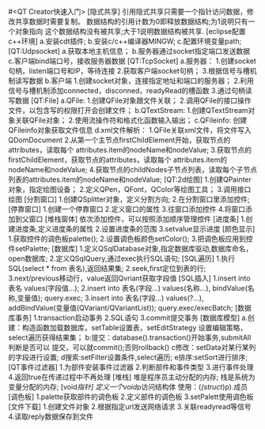 #<QT Creator快速入门>
[隐式共享]
引用隐式共享只需要一个指针访问数据，修改共享数据时需要复制。
数据结构的引用计数为0即释放数据结构;为1说明只有一个对象指向
这个数据结构没有被共享;大于1说明数据结构被共享.
[eclipse配置c++环境]
a.安装cdt插件;
b.安装c/c++编译器MINGW;
c.配置环境变量path;
[QT:Udpsocket]
a.获取本地主机信息；
b.服务器通过socket指定端口发送数据
c.客户端bind端口号，接收服务器数据
[QT:TcpSocket]
a.服务器：
1.创建socket句柄，listen端口号和IP，等待连接
2.获取客户端socket句柄；
3.根据信号与槽机制读写数据
b.客户端
1.创建socket对象，连接指定地址和端口的服务器；
2.利用信号与槽机制添加connected，disconned，readyRead的槽函数
3.通过句柄读写数据
[QT:File]
a.QFile:
1.创建QFile对象跟文件关联；
2.调用QFile的接口操作文件，以包含写的权限打开会创建文件；
b.QTextStream:
1.创建QTextStream对象关联QFile对象；
2.使用流操作符和格式化函数输入输出；
c.QFileinfo:
创建QFileinfo对象获取文件信息
d.xml文件解析：
1.QFile关联xml文件，将文件写入QDomDocument
2.从第一个主节点firstChildElement开始，获取节点的attributes，读取每个
attributes.item的nodeName和nodeValue;
3.获取节点的firstChildElement，获取节点的attributes，读取每个
attributes.item的nodeName和nodeValue;
4.获取节点的childNodes子节点列表，读取每个子节点列表的attributes.item的nodeName和nodeValue;
[QT:2d绘图]
1.创建QPainter对象，指定绘图设备；
2.定义QPen，QFont，QColor等绘图工具；
3.调用接口绘图
[分割窗口]
1.创建QSplitter对象，定义分割方向;
2.在分割窗口里添加控件;
[停靠窗口]
1.创建一个停靠窗口
2.定义窗口的属性
3.往窗口添加控件
4.将窗口添加到父窗口
[堆栈窗体]
依次添加控件，可以按照添加顺序管理控件
[进度条]
1.创建进度条,定义进度条的属性
2.设置进度条的范围
3.setvalue显示进度
[颜色显示]
1.获取控件的调色板palette();
2.设置调色板颜色setColor();
3.把调色板应用到控件setPalette;
[数据库]
1.定义QSqlDatabase对象,指定数据库驱动,数据库命名，open数据库;
2.定义QSqlQuery,通过exec执行SQL语句;
[SQL遍历]
1.执行SQL(select * from 表名),返回结果集;
2.seek,first定位到表的行;
3.next/previous移动行，value返回Qvriant获取字段值
[SQL插入]
1.insert into 表名 values(字段值...);
2.insert into 表名(字段...) values(名称...),
bindValue(名称,变量值);
query.exec;
3.insert into 表名(字段...) values(?...),
addBindValue(变量值(QVariant/QVariantList));
query.exec/execBatch;
[数据库事务]
1.transaction启动事务
2.SQL语句
3.commit提交事务
[数据库模型]
a.创建：构造函数加载数据库，setTable设置表，setEditStrategy
设置编辑策略，select遍历获得结果集；
b:提交：database().transaction()开始事务,submitAll判断是否可以
提交，可以就commit();否则rollback()
c修改：setData对某行某列的字段进行设置;
d搜索:setFilter设置条件,select遍历;
e排序:setSort进行排序;
[QT事件过滤器]
1.为部件安装事件过滤器
2.判断部件和事件类型
3.进行事件处理
4.返回true在传递过程中不再处理
[堆栈]
堆是程序员主动分配的内存;
栈是系统为变量分配的内存;
[void*指针]
定义一个void*p访问结构体
使用：(*(struct*)p).成员
[调色板]
1.palette获取部件的调色板
2.定义部件的调色板
3.setPalett使用调色板
[文件下载]
1.创建文件对象
2.根据指定url发送网络请求
3.关联readyread等信号
4.读取reply数据保存到文件





